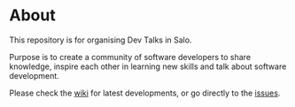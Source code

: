 # About

This repository is for organising Dev Talks in Salo. 

Purpose is to create a community of software developers to share knowledge, inspire each other in learning new skills and talk about software development.

Please check the [wiki](https://github.com/salo-dev/talks/wiki/) for latest developments, or go directly to the [issues](https://github.com/salo-dev/talks/issues/).
